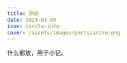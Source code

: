```yaml
---
title: 杂谈
date: 2024-01-05
icon: circle-info
cover: /assets/images/posts/intro.png
---
```

什么都放，用于小记。